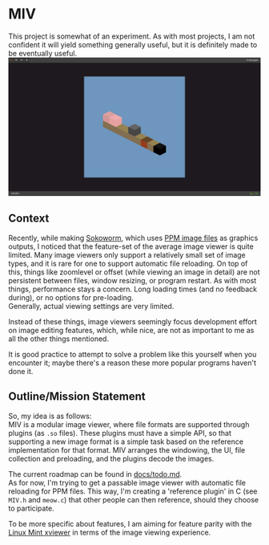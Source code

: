 # MIV
This project is somewhat of an experiment. As with most projects, I am not confident it will yield something generally useful, but it is definitely made to be eventually useful.
![Screenshot of the image viewer, showing the first level of sokoworm.](/docs/screenshot.png "Screenshot of the image viewer, showing the first level of sokoworm.")

## Context
Recently, while making [Sokoworm](https://stvff.github.io/sokoworm.html#top), which uses [PPM image files](https://en.wikipedia.org/wiki/Netpbm#File_formats)
as graphics outputs, I noticed that the feature-set of the average image viewer is quite limited. Many image viewers only support a relatively small set of image types,
and it is rare for one to support automatic file reloading. On top of this, things like zoomlevel or offset (while viewing an image in detail) are not persistent between files, window resizing, or program restart.
As with most things, performance stays a concern. Long loading times (and no feedback during), or no options for pre-loading.\
Generally, actual viewing settings are very limited.

Instead of these things, image viewers seemingly focus development effort on image editing features, which, while nice, are not as important to me as all the other things mentioned.

It is good practice to attempt to solve a problem like this yourself when you encounter it; maybe there's a reason these more popular programs haven't done it.

## Outline/Mission Statement
So, my idea is as follows:\
MIV is a modular image viewer, where file formats are supported through plugins (as `.so` files). These plugins must have a simple API, so that supporting a new image format is a simple task based on the reference implementation for that format.
MIV arranges the windowing, the UI, file collection and preloading, and the plugins decode the images.

The current roadmap can be found in [docs/todo.md](./docs/todo.md).\
As for now, I'm trying to get a passable image viewer with automatic file reloading for PPM files. This way, I'm creating a 'reference plugin' in C (see `MIV.h` and `meow.c`) that other people can then reference, should they choose to participate.

To be more specific about features, I am aiming for feature parity with the [Linux Mint xviewer](https://github.com/linuxmint/xviewer?tab=readme-ov-file) in terms of the image viewing experience.
